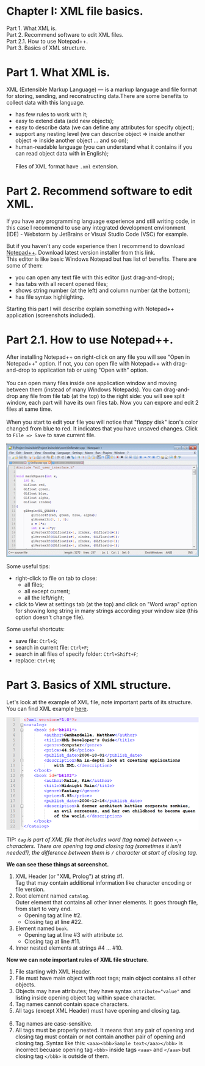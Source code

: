 # Chapter I: XML file basics. 
Part 1. What XML is.<br/>
Part 2. Recommend software to edit XML files.<br/>
Part 2.1. How to use Notepad++.<br/>
Part 3. Basics of XML structure.

# Part 1. What XML is.
XML (Extensible Markup Language) — is a markup language and file format for storing, sending, and reconstructing data.There are some benefits to collect data with this language.<br/>
- has few rules to work with it;
- easy to extend data (add new objects);<br/>
- easy to describe data (we can define any attributes for specify object);<br/>
- support any nesting level (we can describe object => inside another object => inside another object ... and so on);
- human-readable language (you can understand what it contains if you can read object data with in English);<br/><br/>
Files of XML format have `.xml` extension.

# Part 2. Recommend software to edit XML.
If you have any programming language experience and still writing code, in this case I recommend to use any integrated development environment (IDE) - Webstorm by JetBrains or Visual Studio Code (VSC) for example.<br/>

But if you haven't any code experience then I recommend to download [Notepad++](https://notepad-plus-plus.org/downloads/). Download latest version installer from this link.<br/>
This editor is like basic Windows Notepad but has list of benefits. There are some of them:
- you can open any text file with this editor (just drag-and-drop);
- has tabs with all recent opened files;
- shows string number (at the left) and column number (at the bottom);
- has file syntax highlighting.

Starting this part I will describe explain something with Notepad++ application (screenshots included).

# Part 2.1. How to use Notepad++.
After installing Notepad++ on right-click on any file you will see "Open in Notepad++" option. If not, you can open file with Notepad++ with drag-and-drop to application tab or using "Open with" option.<br/><br/>
You can open many files inside one application window and moving between them (instead of many Windows Notepads). You can drag-and-drop any file from file tab (at the top) to the right side: you will see split window, each part will have its own files tab. Now you can expore and edit 2 files at same time.<br/><br/>
When you start to edit your file you will notice that "floppy disk" icon's color changed from blue to red. It indicates that you have unsaved changes. Click to `File => Save` to save current file.

<p align="center">
  <img src="../images/1-notepad.png">
</p>

Some useful tips:
- right-click to file on tab to close:
  - all files;
  - all except current;
  - all the left/right;
- click to View at settings tab (at the top) and click on "Word wrap" option for showing long string in many strings according your window size (this option doesn't change file).

Some useful shortcuts:
- save file: `Ctrl+S`;
- search in current file: `Ctrl+F`; 
- search in all files of specify folder: `Ctrl+Shift+F`;
- replace: `Ctrl+H`;

# Part 3. Basics of XML structure.
Let's look at the example of XML file, note important parts of its structure.<br/>You can find XML example [here](https://github.com/ZhenjaMax/BBG-Translator-tools/tree/main/examples/1.xml).

<p align="center">
  <img src="../images/1-xml.png">
</p>

TIP: *`tag` is part of XML file that includes word (tag name) between `<`,`>` characters. There are opening tag and closing tag (sometimes it isn't needed!), the difference between them is `/` character at start of closing tag.*

**We can see these things at screenshot.**

1. XML Header (or "XML Prolog") at string #1.</br>
Tag that may contain additional information like character encoding or file version.
2. Root element named `catalog`.</br>
Outer element that contains all other inner elements. It goes through file, from start to very end.
   - Opening tag at line #2.
   - Closing tag at line #22.<br/>
3. Element named `book`.
   - Opening tag at line #3 with attribute `id`.
   - Closing tag at line #11.
4. Inner nested elements at strings #4 ... #10.

**Now we can note important rules of XML file structure.**

1. File starting with XML Header.
2. File must have main object with root tags; main object contains all other objects.
3. Objects may have attributes; they have syntax `attribute="value"` and listing inside opening object tag within space character.
4. Tag names cannot contain space characters.
5. All tags (except XML Header) must have opening and closing tag.<br/><br/>
6. Tag names are case-sensitive.
7. All tags must be properly nested. It means that any pair of opening and closing tag must contain or not contain another pair of opening and closing tag. Syntax like this: `<aaa><bbb>Sample text</aaa></bbb>` is incorrect becuase opening tag `<bbb>` inside tags `<aaa>` and `</aaa>` but closing tag `</bbb>` is outside of them.
